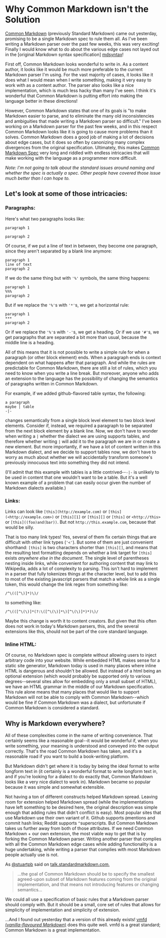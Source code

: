 Why Common Markdown isn't the Solution
========================================

[Common Markdown][stmd] (previously Standard Markdown)
came out yesterday, promising to be a
single Markdown spec to rule them all. As I've been writing a
Markdown parser over the past few weeks, this was very exciting!
Finally I would know what to do about the various edge cases
not layed out in the [original Markdown syntax specification]
[mdsyntax]!

First off, Common Markdown looks wonderful to write in. As a
content author, it looks like it would be much more preferable
to the current Markdown parser I'm using. For the vast
majority of cases, it looks like it does what I would mean
when I write something, making it very easy to work with as a
content author. The parser also looks like a nice implementation,
which is much less hacky than many I've seen. I think it's
wonderful that Common Markdown is putting effort into making
the language better in these directions!

However, Common Markdown states that one of its goals is
"to make Markdown easier to parse, and to eliminate the many
old inconsistencies and ambiguities that made writing a Markdown
parser so difficult."
I've been working on a Markdown parser for the past
few weeks, and in this respect Common Markdown looks like it
is going to cause more problems than it solves.
Common Markdown does a good job of making a lot of decisions
about edge cases, but it does so often by canonizing many
complex divergences from the original specification.
Ultimately, this makes [Common Markdown Spec][spec] very long
and riddled with endless intricacies that will make working
with the language as a programmer more difficult.

*Note: I'm not going to talk about the standard issues around
naming and whether the spec is actually a spec. Other people
have covered those issue much better than I can hope to.*

[stmd]: http://standardmarkdown.com/
[mdsyntax]: http://daringfireball.net/projects/Markdown/syntax
[spec]: http://jgm.github.io/stmd/spec.html


## Let's look at some of those intricacies:

### Paragraphs:

Here's what two paragraphs looks like:

    paragraph 1

    paragraph 2

Of course, if we put a line of text in between, they become one
paragraph, since they aren't separated by a blank line anymore:

    paragraph 1
    line of text
    paragraph 2

If we do the same thing but with `'%'` symbols, the same thing
happens:

    paragraph 1
    %%%
    paragraph 2

But if we replace the `'%'`s with `'*'`s, we get a horizontal rule:

    paragraph 1
    ***
    paragraph 2

Or if we replace the `'%'`s with `'-'`s, we get a heading.
Or if we use `'#'`s, we get paragraphs that are separated a bit more
than usual, because the middle line is a heading.

All of this means that it is not possible to write a simple rule for
when a paragraph (or other block element) ends. When a paragraph
ends is context dependent on what happens after that paragraph. And
while the rules are predictable for Common Markdown, there are
still a lot of rules, which you need to know when you write a line
break. But moreover, anyone who adds an extension to the language
has the possibility of changing the semantics of paragraphs written in
Common Markdown.

For example, if we added github-flavored table syntax, the following:

    a paragraph
    maybe | table
    -|-

changes semantically from a single block level element to two block
level elements. Consider if, instead, we required a paragraph to be
separated from the next block element by a blank line. Now, we don't
have to wonder when writing a `|` whether the dialect we are using
supports tables, and therefore whether writing `|` will add it to
the paragraph we are in or create a new element. But more importantly,
if we have a lot of content written in this Markdown dialect, and
we decide to support tables now, we don't have to worry as much about
whether we will accidentally transform someone's previously
innocuous text into something they did not intend.

(I'll admit that this example with tables is a little
contrived--`-|-` is unlikely to be used in content that one wouldn't
want to be a table. But it's a well known example of a problem that
can easily occur given the number of Markdown dialects available.)

### Links:

Links can look like
`[this](http://example.com)` or
`[this](<http://example.com>)` or
`[this][1]` or
`[this][]` or
`[this]` or
`<http://this>` or
`[this]((foo)and(bar))`.
But not `http://this.example.com`, because that would be silly.

That is too many link types!
Yes, several of them fix certain things that are difficult with
other link types (`'<'`).
But some of them are just convenient shorthand: `[this]` is
two characters shorter than `[this][]`, and means that
the resulting text formatting depends on whether a link
target for `[this]` exists *anywhere else in the document*.
The single level of parentheses nesting inside links, while
convenient for authoring content that may link to Wikipedia,
adds a lot of complexity to parsing. This isn't hard to
implement in a parser that fully tokenizes things at the
character level, but to add this to most of the existing
javascript parsers that match a whole link as a single
token, this would change the link regex from something like:

    /^\(([^\)]*)\)/

to something like:

    /^\(([^\(\)]*(?:\([^\(\)]*\)[^\(\)]*)*)\)/

Maybe this change is worth it to content creators. But given that
this often does not work in today's Markdown parsers, this,
and the several extensions like this, should not be part of the
core standard language.

### Inline HTML:

Of course, no Markdown spec is complete without allowing users
to inject arbitrary code into your website. While embedded HTML
makes sense for a static site generator, Markdown today is used
in many places where inline HTML is dangerous and shouldn't
be allowed. But instead of a html being an optional extension
(which would probably be supported only to various
degrees--several sites allow for embedding only a small subset
of HTML), we have an HTML grammar in the middle of our
Markdown specification. This rule alone means that many places
that would like to support Markdown will not be able to comply
with Common Markdown--which would be fine if Common Markdown
was a dialect, but unfortunate if Common Markdown is considered
a standard.

## Why is Markdown everywhere?

All of these complexities come in the name of writing convenience.
That certainly seems like a reasonable goal--it would be wonderful if,
when you write something, your meaning is understood and conveyed into
the output correctly. That's the road Common Markdown has taken, and
it's a reasonable road if you want to build a book-writing platform.

But Markdown didn't get where it is today by being the ideal format
to write longform text in (it certainly is a wonderful format to
write longform text in, and if you're looking for a dialect to do
exactly that, Common Markdown looks like a very nice dialect to
work in). Markdown became so popular because it was simple and
somewhat extensible.

Not having a ton of different constructs
helped Markdown spread. Leaving room for extension helped
Markdown spread (while the implementations have left something to
be desired here, the original description was simple enough that
adding rules that didn't conflict is easy). Most popular sites that
use Markdown use their own variant of it. Github supports
`@`mentions and commit hash links; Reddit supports `^`superscripts.
But Common Markdown takes us further away from both of those
attributes. If we need Common Markdown + our own extension, the
most viable way to get that is by forking the Common Markdown
parser. Writing another parser that complies with all the
Common Markdown edge cases while adding functionality is a
huge undertaking, while writing a parser that complies with
most Markdown people actually use is not.

As [@stuartpb][stuartpb] said on [talk.standardmarkdown.com][],

> ...the goal of Common Markdown should be to specify the smallest
agreed-upon subset of Markdown features coming from the original
implementation, and that means not introducing features or changing
semantics...

We could all use a specification of basic rules that a Markdown
parser should comply with. But it should be a small, core set
of rules that allows for simplicity of implementation and
simplicity of extension.

...And I found out yesterday that a version of this already exists!
[vmfd (*vanilla-flavoured Markdown*)][vmfd]
does this quite well. vmfd is a great standard; Common
Markdown is a great implementation.

[stuartpb]: http://talk.standardmarkdown.com/users/stuartpb
[talk.standardmarkdown.com]: http://talk.standardmarkdown.com/t/what-changed-in-standard-markdown/15
[vmfd]: http://www.vfmd.org/

